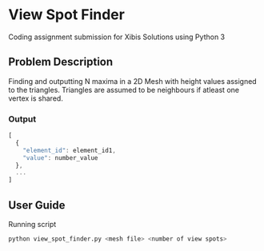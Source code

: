# View Spot Finder

Coding assignment submission for Xibis Solutions using Python 3

## Problem Description

Finding and outputting N maxima in a 2D Mesh with height values assigned to the triangles. 
Triangles are assumed to be neighbours if atleast one vertex is shared.

### Output

```js
[
  {
    "element_id": element_id1,
    "value": number_value
  },
  ...
]
```

## User Guide

Running script
```sh
python view_spot_finder.py <mesh file> <number of view spots>
```

